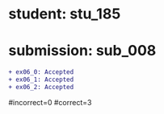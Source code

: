 # student: stu_185
# submission: sub_008

```diff
+ ex06_0: Accepted
+ ex06_1: Accepted
+ ex06_2: Accepted
```
#incorrect=0
#correct=3
